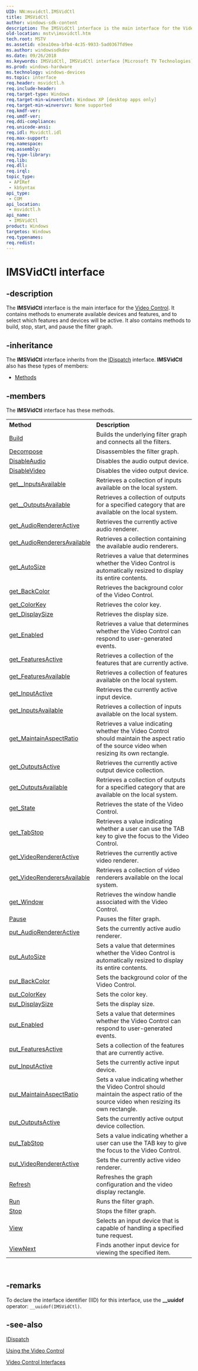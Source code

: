 ```yaml
---
UID: NN:msvidctl.IMSVidCtl
title: IMSVidCtl
author: windows-sdk-content
description: The IMSVidCtl interface is the main interface for the Video Control.
old-location: mstv\imsvidctl.htm
tech.root: MSTV
ms.assetid: e3ea10ea-bfb4-4c35-9933-5ad0367fd9ee
ms.author: windowssdkdev
ms.date: 09/26/2018
ms.keywords: IMSVidCtl, IMSVidCtl interface [Microsoft TV Technologies], IMSVidCtl interface [Microsoft TV Technologies],described, IMSVidCtlInterface, mstv.imsvidctl, msvidctl/IMSVidCtl
ms.prod: windows-hardware
ms.technology: windows-devices
ms.topic: interface
req.header: msvidctl.h
req.include-header: 
req.target-type: Windows
req.target-min-winverclnt: Windows XP [desktop apps only]
req.target-min-winversvr: None supported
req.kmdf-ver: 
req.umdf-ver: 
req.ddi-compliance: 
req.unicode-ansi: 
req.idl: Msvidctl.idl
req.max-support: 
req.namespace: 
req.assembly: 
req.type-library: 
req.lib: 
req.dll: 
req.irql: 
topic_type:
 - APIRef
 - kbSyntax
api_type:
 - COM
api_location:
 - msvidctl.h
api_name:
 - IMSVidCtl
product: Windows
targetos: Windows
req.typenames: 
req.redist: 
---
```


# IMSVidCtl interface


## -description



The <b>IMSVidCtl</b> interface is the main interface for the <a href="https://msdn.microsoft.com/743a1950-4f70-45a1-9536-0d75064f401b">Video Control</a>. It contains methods to enumerate available devices and features, and to select which features and devices will be active. It also contains methods to build, stop, start, and pause the filter graph.




## -inheritance

The <b xmlns:loc="http://microsoft.com/wdcml/l10n">IMSVidCtl</b> interface inherits from the <a href="ebbff4bc-36b2-4861-9efa-ffa45e013eb5">IDispatch</a> interface. <b>IMSVidCtl</b> also has these types of members:
<ul>
<li><a href="https://docs.microsoft.com/">Methods</a></li>
</ul>

## -members

The <b>IMSVidCtl</b> interface has these methods.
<table class="members" id="memberListMethods">
<tr>
<th align="left" width="37%">Method</th>
<th align="left" width="63%">Description</th>
</tr>
<tr data="declared;">
<td align="left" width="37%">
<a href="https://msdn.microsoft.com/49f78dd8-f26e-456d-b67e-155ae0ed5419">Build</a>
</td>
<td align="left" width="63%">
Builds the underlying filter graph and connects all the filters.

</td>
</tr>
<tr data="declared;">
<td align="left" width="37%">
<a href="https://msdn.microsoft.com/e67bf380-dc2c-42c9-a995-17951c65fbda">Decompose</a>
</td>
<td align="left" width="63%">
Disassembles the filter graph.

</td>
</tr>
<tr data="declared;">
<td align="left" width="37%">
<a href="https://msdn.microsoft.com/0166cdc3-de1c-4505-855e-f69144cc71aa">DisableAudio</a>
</td>
<td align="left" width="63%">
Disables the audio output device.

</td>
</tr>
<tr data="declared;">
<td align="left" width="37%">
<a href="https://msdn.microsoft.com/5c8f7af1-0416-4860-aa05-d2167452291e">DisableVideo</a>
</td>
<td align="left" width="63%">
Disables the video output device.

</td>
</tr>
<tr data="declared;">
<td align="left" width="37%">
<a href="https://msdn.microsoft.com/2d77eca3-aec9-423d-8d02-92e6f9ab5167">get__InputsAvailable</a>
</td>
<td align="left" width="63%">
Retrieves a collection of inputs available on the local system.

</td>
</tr>
<tr data="declared;">
<td align="left" width="37%">
<a href="https://msdn.microsoft.com/8242712a-9112-456b-b76d-1f382c9b637f">get__OutputsAvailable</a>
</td>
<td align="left" width="63%">
Retrieves a collection of outputs for a specified category that are available on the local system.

</td>
</tr>
<tr data="declared;">
<td align="left" width="37%">
<a href="https://msdn.microsoft.com/4ac78904-18ca-4bcb-9c0e-15595a756ecd">get_AudioRendererActive</a>
</td>
<td align="left" width="63%">
Retrieves the currently active audio renderer.

</td>
</tr>
<tr data="declared;">
<td align="left" width="37%">
<a href="https://msdn.microsoft.com/6ab81536-2701-408e-be3a-f44375ef8193">get_AudioRenderersAvailable</a>
</td>
<td align="left" width="63%">
Retrieves a collection containing the available audio renderers.

</td>
</tr>
<tr data="declared;">
<td align="left" width="37%">
<a href="https://msdn.microsoft.com/8adbc701-fd05-4520-8f06-95bd67a08d1e">get_AutoSize</a>
</td>
<td align="left" width="63%">
Retrieves a value that determines whether the Video Control is automatically resized to display its entire contents.

</td>
</tr>
<tr data="declared;">
<td align="left" width="37%">
<a href="https://msdn.microsoft.com/1f67f1f9-e4e1-47fc-a92d-b6dfb65e7ec9">get_BackColor</a>
</td>
<td align="left" width="63%">
Retrieves the background color of the Video Control.

</td>
</tr>
<tr data="declared;">
<td align="left" width="37%">
<a href="https://msdn.microsoft.com/2f197faf-a91e-4984-8858-ceab6506b273">get_ColorKey</a>
</td>
<td align="left" width="63%">
Retrieves the color key.

</td>
</tr>
<tr data="declared;">
<td align="left" width="37%">
<a href="https://msdn.microsoft.com/f3d5ed73-4781-46fb-8df4-a7dc339b755c">get_DisplaySize</a>
</td>
<td align="left" width="63%">
Retrieves the display size.

</td>
</tr>
<tr data="declared;">
<td align="left" width="37%">
<a href="https://msdn.microsoft.com/7c1ec2a6-9880-4420-8d28-4374f1658bd9">get_Enabled</a>
</td>
<td align="left" width="63%">
Retrieves a value that determines whether the Video Control can respond to user-generated events.

</td>
</tr>
<tr data="declared;">
<td align="left" width="37%">
<a href="https://msdn.microsoft.com/33832fe2-e8ef-4e37-9af9-90f566feb559">get_FeaturesActive</a>
</td>
<td align="left" width="63%">
Retrieves a collection of the features that are currently active.

</td>
</tr>
<tr data="declared;">
<td align="left" width="37%">
<a href="https://msdn.microsoft.com/73da686c-0c25-4dfb-8a13-681f1dac6a4a">get_FeaturesAvailable</a>
</td>
<td align="left" width="63%">
Retrieves a collection of features available on the local system.

</td>
</tr>
<tr data="declared;">
<td align="left" width="37%">
<a href="https://msdn.microsoft.com/3451002b-5339-4b43-aefd-d66c48f7ae57">get_InputActive</a>
</td>
<td align="left" width="63%">
Retrieves the currently active input device.

</td>
</tr>
<tr data="declared;">
<td align="left" width="37%">
<a href="https://msdn.microsoft.com/7ed22c3e-745a-4680-a5fc-accef56ab348">get_InputsAvailable</a>
</td>
<td align="left" width="63%">
Retrieves a collection of inputs available on the local system.

</td>
</tr>
<tr data="declared;">
<td align="left" width="37%">
<a href="https://msdn.microsoft.com/eebb75d2-d5ee-49d6-b1bf-03b0040564b7">get_MaintainAspectRatio</a>
</td>
<td align="left" width="63%">
Retrieves a value indicating whether the Video Control should maintain the aspect ratio of the source video when resizing its own rectangle.

</td>
</tr>
<tr data="declared;">
<td align="left" width="37%">
<a href="https://msdn.microsoft.com/9465ff38-c524-47e1-8bc0-bd6b2e0dea8c">get_OutputsActive</a>
</td>
<td align="left" width="63%">
Retrieves the currently active output device collection.

</td>
</tr>
<tr data="declared;">
<td align="left" width="37%">
<a href="https://msdn.microsoft.com/f45b752c-6b7f-4803-93fe-92ec44cd9509">get_OutputsAvailable</a>
</td>
<td align="left" width="63%">
Retrieves a collection of outputs for a specified category that are available on the local system.

</td>
</tr>
<tr data="declared;">
<td align="left" width="37%">
<a href="https://msdn.microsoft.com/45f35832-709c-4f78-9e1a-a6ad489fc81f">get_State</a>
</td>
<td align="left" width="63%">
Retrieves the state of the Video Control.

</td>
</tr>
<tr data="declared;">
<td align="left" width="37%">
<a href="https://msdn.microsoft.com/9579144d-22b6-4d97-a52c-0d8bbc9066e4">get_TabStop</a>
</td>
<td align="left" width="63%">
Retrieves a value indicating whether a user can use the TAB key to give the focus to the Video Control.

</td>
</tr>
<tr data="declared;">
<td align="left" width="37%">
<a href="https://msdn.microsoft.com/0b69abaf-95ab-49b9-9555-a2244224cb5d">get_VideoRendererActive</a>
</td>
<td align="left" width="63%">
Retrieves the currently active video renderer.

</td>
</tr>
<tr data="declared;">
<td align="left" width="37%">
<a href="https://msdn.microsoft.com/20e5b2f3-33ea-4b0d-84b8-e4b0b61e0348">get_VideoRenderersAvailable</a>
</td>
<td align="left" width="63%">
Retrieves a collection of video renderers available on the local system.

</td>
</tr>
<tr data="declared;">
<td align="left" width="37%">
<a href="https://msdn.microsoft.com/88121bed-c626-4c1a-b415-8d162c43df9d">get_Window</a>
</td>
<td align="left" width="63%">
Retrieves the window handle associated with the Video Control.

</td>
</tr>
<tr data="declared;">
<td align="left" width="37%">
<a href="https://msdn.microsoft.com/fd7687d8-325f-4a51-ab57-ffcc45a9157b">Pause</a>
</td>
<td align="left" width="63%">
Pauses the filter graph.

</td>
</tr>
<tr data="declared;">
<td align="left" width="37%">
<a href="https://msdn.microsoft.com/1f6498ce-fb53-4d57-b6bd-6696ba57de3b">put_AudioRendererActive</a>
</td>
<td align="left" width="63%">
Sets the currently active audio renderer.

</td>
</tr>
<tr data="declared;">
<td align="left" width="37%">
<a href="https://msdn.microsoft.com/eb5863e2-380b-4bee-ac18-e5f28551a6ab">put_AutoSize</a>
</td>
<td align="left" width="63%">
Sets a value that determines whether the Video Control is automatically resized to display its entire contents.

</td>
</tr>
<tr data="declared;">
<td align="left" width="37%">
<a href="https://msdn.microsoft.com/d2812c19-2b69-46a8-98ab-7e1eee43f383">put_BackColor</a>
</td>
<td align="left" width="63%">
Sets the background color of the Video Control.

</td>
</tr>
<tr data="declared;">
<td align="left" width="37%">
<a href="https://msdn.microsoft.com/2896f062-4ff9-4652-89b9-5fe55c6fe472">put_ColorKey</a>
</td>
<td align="left" width="63%">
Sets the color key.

</td>
</tr>
<tr data="declared;">
<td align="left" width="37%">
<a href="https://msdn.microsoft.com/1771e66b-e5f3-44f5-a489-e57baaf5cf25">put_DisplaySize</a>
</td>
<td align="left" width="63%">
Sets the display size.

</td>
</tr>
<tr data="declared;">
<td align="left" width="37%">
<a href="https://msdn.microsoft.com/366164ac-1514-46d6-870a-388706b8de75">put_Enabled</a>
</td>
<td align="left" width="63%">
Sets a value that determines whether the Video Control can respond to user-generated events.

</td>
</tr>
<tr data="declared;">
<td align="left" width="37%">
<a href="https://msdn.microsoft.com/293506fa-3208-468e-982a-3c1f8ce0269b">put_FeaturesActive</a>
</td>
<td align="left" width="63%">
Sets a collection of the features that are currently active.

</td>
</tr>
<tr data="declared;">
<td align="left" width="37%">
<a href="https://msdn.microsoft.com/696d8ece-a377-4fe8-a790-a68d1a24e65a">put_InputActive</a>
</td>
<td align="left" width="63%">
Sets the currently active input device.

</td>
</tr>
<tr data="declared;">
<td align="left" width="37%">
<a href="https://msdn.microsoft.com/7f0943b1-3cb9-46dc-8aaf-be22e2464092">put_MaintainAspectRatio</a>
</td>
<td align="left" width="63%">
Sets a value indicating whether the Video Control should maintain the aspect ratio of the source video when resizing its own rectangle.

</td>
</tr>
<tr data="declared;">
<td align="left" width="37%">
<a href="https://msdn.microsoft.com/636cedef-f6e5-40f2-8f1c-9f886d618ad0">put_OutputsActive</a>
</td>
<td align="left" width="63%">
Sets the currently active output device collection.

</td>
</tr>
<tr data="declared;">
<td align="left" width="37%">
<a href="https://msdn.microsoft.com/c0e3d216-ea3f-4db4-80fd-aaf4d520ba1a">put_TabStop</a>
</td>
<td align="left" width="63%">
Sets a value indicating whether a user can use the TAB key to give the focus to the Video Control.

</td>
</tr>
<tr data="declared;">
<td align="left" width="37%">
<a href="https://msdn.microsoft.com/fb6e1db7-b980-4706-a1f1-cd6d8423bfb2">put_VideoRendererActive</a>
</td>
<td align="left" width="63%">
Sets the currently active video renderer.

</td>
</tr>
<tr data="declared;">
<td align="left" width="37%">
<a href="https://msdn.microsoft.com/7413049e-3ce4-46e9-ab49-fbdb0455c6b6">Refresh</a>
</td>
<td align="left" width="63%">
Refreshes the graph configuration and the video display rectangle.

</td>
</tr>
<tr data="declared;">
<td align="left" width="37%">
<a href="https://msdn.microsoft.com/37ed6d7b-2e44-4bce-b476-8e8b28635346">Run</a>
</td>
<td align="left" width="63%">
Runs the filter graph.

</td>
</tr>
<tr data="declared;">
<td align="left" width="37%">
<a href="https://msdn.microsoft.com/8ca43663-3726-4147-8774-2f1eecef9142">Stop</a>
</td>
<td align="left" width="63%">
Stops the filter graph.

</td>
</tr>
<tr data="declared;">
<td align="left" width="37%">
<a href="https://msdn.microsoft.com/ec0e2a88-13c0-42f3-ba7d-8ebff1234b86">View</a>
</td>
<td align="left" width="63%">
Selects an input device that is capable of handling a specified tune request.

</td>
</tr>
<tr data="declared;">
<td align="left" width="37%">
<a href="https://msdn.microsoft.com/23b83339-f712-4b49-91f9-d0a1b02d64af">ViewNext</a>
</td>
<td align="left" width="63%">
Finds another input device for viewing the specified item.

</td>
</tr>
</table> 


## -remarks



To declare the interface identifier (IID) for this interface, use the <b>__uuidof</b> operator: <code>__uuidof(IMSVidCtl)</code>.




## -see-also




<a href="ebbff4bc-36b2-4861-9efa-ffa45e013eb5">IDispatch</a>



<a href="https://msdn.microsoft.com/ff269a7a-3b9e-4125-8be1-594327e7177c">Using the Video Control</a>



<a href="https://msdn.microsoft.com/bf6c3ce9-1e56-4109-93f1-5b313e6ca19b">Video Control Interfaces</a>
 

 

